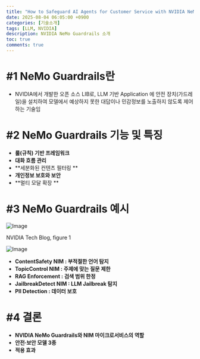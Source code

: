 ```yaml
---
title: "How to Safeguard AI Agents for Customer Service with NVIDIA NeMo Guardrails - 소개"
date: 2025-08-04 06:05:00 +0900
categories: [기술소개]
tags: [LLM, NVIDIA]
description: NVIDIA NeMo Guardrails 소개
toc: true
comments: true
---
```


# #1 NeMo Guardrails란

- NVIDIA에서 개발한 오픈 소스 LIB로, LLM 기반 Application 에 안전 장치(가드레일)을 설치하여 모델에서 예상하지 못한 대답이나 민감정보를 노출하지 않도록 제어하는 기술임
# #2 NeMo Guardrails 기능 및 특징

- **룰(규칙) 기반 프레임워크**
- **대화 흐름 관리**
- **세분화된 컨텐츠 필터링 **
- **개인정보 보호와 보안**
- **멀티 모달 확장 **
# #3 NeMo Guardrails 예시

![Image](https://prod-files-secure.s3.us-west-2.amazonaws.com/e6db513d-ec54-40ff-aa74-2487b0bcfe15/b6671cd6-6d41-4c3a-a95a-a284fd8a8396/arcitecture-nvidia-nemo-guardrails-intelligent-virtual-ai-assistants-customer-service-2.png?X-Amz-Algorithm=AWS4-HMAC-SHA256&X-Amz-Content-Sha256=UNSIGNED-PAYLOAD&X-Amz-Credential=ASIAZI2LB466V6FSSUAS%2F20250805%2Fus-west-2%2Fs3%2Faws4_request&X-Amz-Date=20250805T061101Z&X-Amz-Expires=3600&X-Amz-Security-Token=IQoJb3JpZ2luX2VjEB4aCXVzLXdlc3QtMiJGMEQCICbnIoOAGfgYSo8dJnf1fl19vKdL%2B9hz52z7t%2FyOhp0fAiBaQcBfbH0mjrqJAnahWjF9wO65Dk9Tp0EsdSx%2BCNkF5yr%2FAwhXEAAaDDYzNzQyMzE4MzgwNSIM9da7SXDtgiTkG2wKKtwDyW%2BclB%2BNyEAshOzc9XpaemXzCtq2OuC%2FU%2F0qr8ODyP9ZZaEkOdTLK0h6KuN7VJseNLN%2BuRXB3XzrmT5syumCf6bqsGThsgSQjzk1DePqg8IPTdyg5QS2KyGAcXDp0B3Y2ZglNQRJbMltzbdXZfUw3H1w6lYHtdImoHxzbJFdGASOwNp%2FiCyysXWbMqdAx7X8yvn%2BjW1P6xsNz80GCXgn1b8aPNOBmjSvxwjE5ibBC5WnWQAgGJXlSMOc1QTXO5CWxVU7A8gHPSnF2d0msWo3G5qQK%2BfOtz5Zu53KKgoJ88qdeaPKxaZuOl4Hz64WB75eZ3bIjtEe1R%2BP1gKv1tfzu4B48EfXlTskZmhaAzeksxYm7ilK4nZrz8i9RDnWzh1aKAuVr48JYAIpDwmi6%2Bmc%2Bfd%2FzD%2BM6I45r2kN%2FPdM36KqhYDGj6fjqwwXDHZDiUTZp1m2vMETpmiY67befeS75Mk0kJtCUbXU2uwizcNTFclvAcjDnFHwLAZ0wxFGZZG3M8rWe7KAl8wl3R3myAfH0wfuS0dXiYpaMTrJwhRYrhHFFqvtHUrS4rJmuaVBSrDiYHmHfqnNhpKEpgmbUaua0idP4HE6fj4h8N9Z3X9QbtFTcIB943x0hZtK0EMw6rPGxAY6pgEXviynP2qWv7Yn%2FO9kcdQK91ZwXDsPiIVezO6yv7%2B3hdlvO4nOm8QF19VyEs9oA7OEpeOEn1DeI9wGhWrtXeuqq%2FSMn3ylkawfTcYxcagKd0ahAQfqmF0xVcjAlG1lKMWapJ7myIoTz6xyd9j0Wr9ZpPbWwIE7a%2B6Vd6%2FkaPCUoT%2Bxjdvu8XTrFkCeTHnHc6BlaxJAhFPnXI%2Bkom%2FrkmK1VZWoyrtE&X-Amz-Signature=5328e7ab0d9e65ad9c747aea32fea20721ee528a47a3926546555ce9676e47c3&X-Amz-SignedHeaders=host&x-amz-checksum-mode=ENABLED&x-id=GetObject)

NVIDIA Tech Blog, figure 1

![Image](https://prod-files-secure.s3.us-west-2.amazonaws.com/e6db513d-ec54-40ff-aa74-2487b0bcfe15/e47fdbc0-9809-4a57-929d-89d8c3a76b01/image.png?X-Amz-Algorithm=AWS4-HMAC-SHA256&X-Amz-Content-Sha256=UNSIGNED-PAYLOAD&X-Amz-Credential=ASIAZI2LB466V6FSSUAS%2F20250805%2Fus-west-2%2Fs3%2Faws4_request&X-Amz-Date=20250805T061101Z&X-Amz-Expires=3600&X-Amz-Security-Token=IQoJb3JpZ2luX2VjEB4aCXVzLXdlc3QtMiJGMEQCICbnIoOAGfgYSo8dJnf1fl19vKdL%2B9hz52z7t%2FyOhp0fAiBaQcBfbH0mjrqJAnahWjF9wO65Dk9Tp0EsdSx%2BCNkF5yr%2FAwhXEAAaDDYzNzQyMzE4MzgwNSIM9da7SXDtgiTkG2wKKtwDyW%2BclB%2BNyEAshOzc9XpaemXzCtq2OuC%2FU%2F0qr8ODyP9ZZaEkOdTLK0h6KuN7VJseNLN%2BuRXB3XzrmT5syumCf6bqsGThsgSQjzk1DePqg8IPTdyg5QS2KyGAcXDp0B3Y2ZglNQRJbMltzbdXZfUw3H1w6lYHtdImoHxzbJFdGASOwNp%2FiCyysXWbMqdAx7X8yvn%2BjW1P6xsNz80GCXgn1b8aPNOBmjSvxwjE5ibBC5WnWQAgGJXlSMOc1QTXO5CWxVU7A8gHPSnF2d0msWo3G5qQK%2BfOtz5Zu53KKgoJ88qdeaPKxaZuOl4Hz64WB75eZ3bIjtEe1R%2BP1gKv1tfzu4B48EfXlTskZmhaAzeksxYm7ilK4nZrz8i9RDnWzh1aKAuVr48JYAIpDwmi6%2Bmc%2Bfd%2FzD%2BM6I45r2kN%2FPdM36KqhYDGj6fjqwwXDHZDiUTZp1m2vMETpmiY67befeS75Mk0kJtCUbXU2uwizcNTFclvAcjDnFHwLAZ0wxFGZZG3M8rWe7KAl8wl3R3myAfH0wfuS0dXiYpaMTrJwhRYrhHFFqvtHUrS4rJmuaVBSrDiYHmHfqnNhpKEpgmbUaua0idP4HE6fj4h8N9Z3X9QbtFTcIB943x0hZtK0EMw6rPGxAY6pgEXviynP2qWv7Yn%2FO9kcdQK91ZwXDsPiIVezO6yv7%2B3hdlvO4nOm8QF19VyEs9oA7OEpeOEn1DeI9wGhWrtXeuqq%2FSMn3ylkawfTcYxcagKd0ahAQfqmF0xVcjAlG1lKMWapJ7myIoTz6xyd9j0Wr9ZpPbWwIE7a%2B6Vd6%2FkaPCUoT%2Bxjdvu8XTrFkCeTHnHc6BlaxJAhFPnXI%2Bkom%2FrkmK1VZWoyrtE&X-Amz-Signature=fd8075da1c183d10d80e256ad272f25634dc6591e41bfae0a5445d1312fd6a82&X-Amz-SignedHeaders=host&x-amz-checksum-mode=ENABLED&x-id=GetObject)

- **ContentSafety NIM : 부적절한 언어 탐지**
- **TopicControl NIM : 주제에 맞는 질문 제한**
- **RAG Enforcement : 검색 범위 한정**
- **JailbreakDetect NIM : LLM Jailbreak 탐지**
- **PII Detection : 데이터 보호**
# #4 결론

- **NVIDIA NeMo Guardrails와 NIM 마이크로서비스의 역할**
- **안전·보안 모델 3종**
- **적용 효과**

